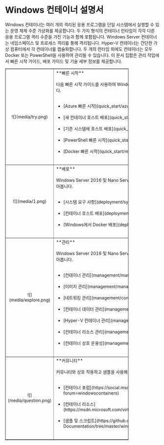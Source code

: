 # Windows 컨테이너 설명서

Windows 컨테이너는 여러 개의 격리된 응용 프로그램을 단일 시스템에서 실행할 수 있는 운영 체제 수준 가상화를 제공합니다. 두 가지 형식의 컨테이너 런타임이 각각 다른 응용 프로그램 격리 수준을 가진 기능과 함께 포함됩니다. Windows Server 컨테이너는 네임스페이스 및 프로세스 격리를 통해 격리됩니다. Hyper-V 컨테이너는 간단한 가상 컴퓨터에서 각 컨테이너를 캡슐화합니다. 두 개의 런타임 외에도 컨테이너는 모두 Docker 또는 PowerShell을 사용하여 관리될 수 있습니다. 이 문서 집합은 관리 작업에서 빠른 시작 가이드, 배포 가이드 및 기술 세부 정보를 제공합니다.

<table border="1" style="background-color:FFFFCC;border-collapse:collapse;border:1px solid FFCC00;color:000000;width:80%" cellpadding="25" cellspacing="5">
<tr>
<td><center>![](media/try.png)</center></td>
<td>**빠른 시작**<br /><br />
다음 빠른 시작 가이드를 사용하여 Windows Server 및 Hyper-V 컨테이너를 사용해 봅니다.<br /><br />
<ul>
<li>[Azure 빠른 시작](quick_start/azure_setup.md)<br /><br /></li>
<li>[새 컨테이너 호스트 배포](quick_start/container_setup.md)<br /><br /></li>
<li>[기존 시스템에 호스트 배포](quick_start/inplace_setup.md)<br /><br /></li>
<li>[PowerShell 빠른 시작](quick_start/manage_powershell.md)<br /><br /></li>
<li>[Docker 빠른 시작](quick_start/manage_docker.md)<br /><br /></li>
</ul>
</td>
</tr>
<tr>
<td><center>![](media/1.png)</center></td>
<td>**배포**<br /><br />
Windows Server 2016 및 Nano Server에서 Windows 컨테이너를 배포하는 방법을 알아봅니다.<br /><br />
<ul>
<li>[시스템 요구 사항](deployment/system_requirements.md)<br /><br /></li>
<li>[컨테이너 호스트 배포](deployment/deployment.md)<br /><br /></li>
<li>[Windows에서 Docker 배포](deployment/docker_windows.md)<br /><br /></li>
</ul>
</td>
</tr>
<tr>
<td><center>![](media/explore.png)</center></td>
<td>**관리**<br /><br />
Windows Server 2016 및 Nano Server에서 Windows 컨테이너를 관리하는 방법을 알아봅니다.<br /><br />
<ul>
<li>[컨테이너 관리](management/manage_containers.md)<br /><br /></li>
<li>[이미지 관리](management/manage_images.md)<br /><br /></li>
<li>[네트워킹 관리](management/container_networking.md)<br /><br /></li>
<li>[컨테이너 데이터 관리](management/manage_data.md)<br /><br /></li>
<li>[Hyper-V 컨테이너 관리](management/hyperv_container.md)<br /><br /></li>
<li>[컨테이너 리소스 관리](management/manage_resources.md)<br /><br /></li>
<li>[컨테이너 상호 운용성](management/hcs_powershell.md)<br /><br /></li>
</ul>
</td>
</tr>
<tr>
<td><center>![](media/question.png)</center></td>
<td>**커뮤니티**<br /><br />
커뮤니티와 상호 작용하고 샘플을 사용해 보며 추가 리소스를 찾습니다.<br /><br />
<ul>
<li>[컨테이너 포럼](https://social.msdn.microsoft.com/Forums/en-US/home?forum=windowscontainers)<br /><br /></li>
<li>[컨테이너 리소스](https://msdn.microsoft.com/virtualization/community/community_overview)<br /><br /></li>
<li>[샘플 및 스크립트](https://github.com/Microsoft/Virtualization-Documentation/tree/master/windows-server-container-samples)<br /><br /></li>
</ul>
</td>
</tr>
</table>




